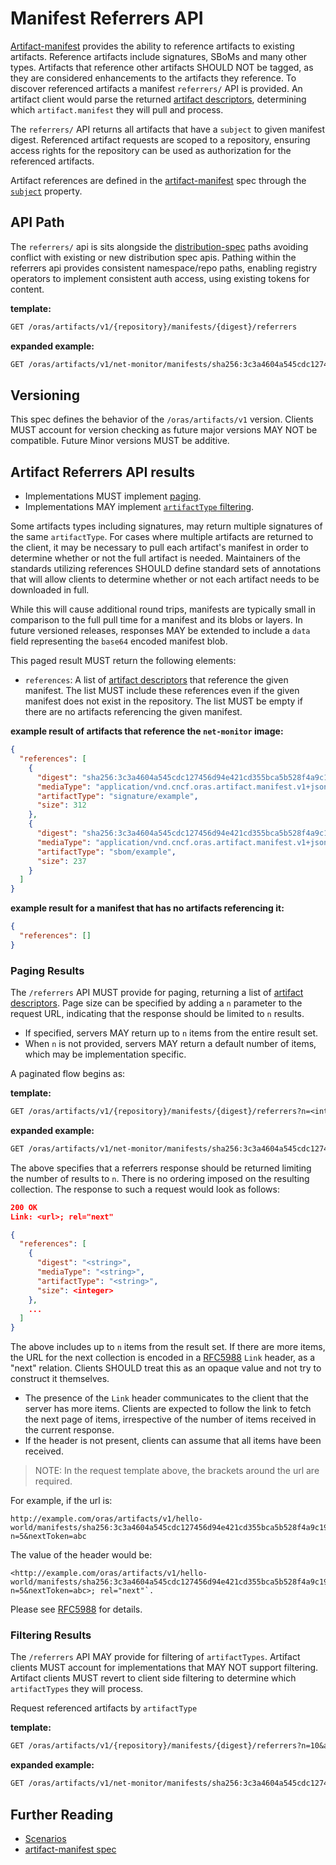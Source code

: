 # Manifest Referrers API

[Artifact-manifest](./artifact-manifest.md) provides the ability to reference artifacts to existing artifacts.
Reference artifacts include signatures, SBoMs and many other types.
Artifacts that reference other artifacts SHOULD NOT be tagged, as they are considered enhancements to the artifacts they reference.
To discover referenced artifacts a manifest `referrers/` API is provided.
An artifact client would parse the returned [artifact descriptors][descriptor], determining which `artifact.manifest` they will pull and process.

The `referrers/` API returns all artifacts that have a `subject` to given manifest digest.
Referenced artifact requests are scoped to a repository, ensuring access rights for the repository can be used as authorization for the referenced artifacts.

Artifact references are defined in the [artifact-manifest][oras.artifact.manifest-spec] spec through the [`subject`][oras.artifact.manifest-spec-manifests] property.

## API Path

The `referrers/` api is sits alongside the [distribution-spec][oci-distribution-spec] paths avoiding conflict with existing or new distribution spec apis.
Pathing within the referrers api provides consistent namespace/repo paths, enabling registry operators to implement consistent auth access, using existing tokens for content.

**template:**

```rest
GET /oras/artifacts/v1/{repository}/manifests/{digest}/referrers
```

**expanded example:**

```rest
GET /oras/artifacts/v1/net-monitor/manifests/sha256:3c3a4604a545cdc127456d94e421cd355bca5b528f4a9c1905b15da2eb4a4c6b/referrers
```

## Versioning

This spec defines the behavior of the `/oras/artifacts/v1` version. Clients MUST account for version checking as future major versions MAY NOT be compatible.
Future Minor versions MUST be additive.

## Artifact Referrers API results

- Implementations MUST implement [paging](#paging-results).
- Implementations MAY implement [`artifactType` filtering](#filtering-results).

Some artifacts types including signatures, may return multiple signatures of the same `artifactType`.
For cases where multiple artifacts are returned to the client, it may be necessary to pull each artifact's manifest in order to determine whether or not the full artifact is needed.
Maintainers of the standards utilizing references SHOULD define standard sets of annotations that will allow clients to determine whether or not each artifact needs to be downloaded in full.

While this will cause additional round trips, manifests are typically small in comparison to the full pull time for a manifest and its blobs or layers.
In future versioned releases, responses MAY be extended to include a `data` field representing the `base64` encoded manifest blob.

This paged result MUST return the following elements:

- `references`: A list of [artifact descriptors][descriptor] that reference the given manifest. The list MUST include 
these references even if the given manifest does not exist in the repository. The list MUST be empty 
if there are no artifacts referencing the given manifest.

**example result of artifacts that reference the `net-monitor` image:**
```json
{
  "references": [
    {
      "digest": "sha256:3c3a4604a545cdc127456d94e421cd355bca5b528f4a9c1905b15da2eb4a4c6b",
      "mediaType": "application/vnd.cncf.oras.artifact.manifest.v1+json",
      "artifactType": "signature/example",
      "size": 312
    },
    {
      "digest": "sha256:3c3a4604a545cdc127456d94e421cd355bca5b528f4a9c1905b15da2eb4a4c6b",
      "mediaType": "application/vnd.cncf.oras.artifact.manifest.v1+json",
      "artifactType": "sbom/example",
      "size": 237
    }
  ]
}
```

**example result for a manifest that has no artifacts referencing it:**
```json
{
  "references": []
}
```

### Paging Results

The `/referrers` API MUST provide for paging, returning a list of [artifact descriptors](./descriptor.md).
Page size can be specified by adding a `n` parameter to the request URL, indicating that the response should be limited to `n` results.

* If specified, servers MAY return up to `n` items from the entire result set.
* When `n` is not provided, servers MAY return a default number of items, which may be implementation specific.

A paginated flow begins as:

**template:**

```rest
GET /oras/artifacts/v1/{repository}/manifests/{digest}/referrers?n=<integer>
```

**expanded example:**

```rest
GET /oras/artifacts/v1/net-monitor/manifests/sha256:3c3a4604a545cdc127456d94e421cd355bca5b528f4a9c1905b15da2eb4a4c6b/referrers?n=10
```

The above specifies that a referrers response should be returned limiting the number of results to `n`. There is no
ordering imposed on the resulting collection. The response to such a request would look as follows:

```json
200 OK
Link: <url>; rel="next"

{
  "references": [
    {
      "digest": "<string>",
      "mediaType": "<string>",
      "artifactType": "<string>",
      "size": <integer>
    },
    ...
  ]
}
```

The above includes up to `n` items from the result set. If there are more items, the URL for the next collection is
encoded in a [RFC5988][rfc5988] `Link` header, as a "next" relation. Clients SHOULD treat this as an opaque value and not try to
construct it themselves.

* The presence of the `Link` header communicates to the client that the server has more items. Clients are expected
  to follow the link to fetch the next page of items, irrespective of the number of items received in the current
  response.
* If the header is not present, clients can assume that all items have been received.

> NOTE: In the request template above, the brackets around the url are required. 

For example, if the url is:
```
http://example.com/oras/artifacts/v1/hello-world/manifests/sha256:3c3a4604a545cdc127456d94e421cd355bca5b528f4a9c1905b15da2eb4a4c6b/referrers?n=5&nextToken=abc
```
The value of the header would be:
```
<http://example.com/oras/artifacts/v1/hello-world/manifests/sha256:3c3a4604a545cdc127456d94e421cd355bca5b528f4a9c1905b15da2eb4a4c6b/referrers?n=5&nextToken=abc>; rel="next"`.
```
Please see [RFC5988][rfc5988] for details.

### Filtering Results

The `/referrers` API MAY provide for filtering of `artifactTypes`.
Artifact clients MUST account for implementations that MAY NOT support filtering.
Artifact clients MUST revert to client side filtering to determine which `artifactTypes` they will process.

Request referenced artifacts by `artifactType`

**template:**
```rest
GET /oras/artifacts/v1/{repository}/manifests/{digest}/referrers?n=10&artifactType={artifactType}
```

**expanded example:**

```rest
GET /oras/artifacts/v1/net-monitor/manifests/sha256:3c3a4604a545cdc127456d94e421cd355bca5b528f4a9c1905b15da2eb4a4c6b/referrers?n=10&artifactType=signature%2Fexample
```

## Further Reading

- [Scenarios](./scenarios.md)
- [artifact-manifest spec][artifact-manifest-spec]

[artifact-manifest-spec]:                ./artifact-manifest.md
[descriptor]:                            ./descriptor.md
[oras.artifact.manifest-spec]:           ./artifact-manifest.md
[oras.artifact.manifest-spec-manifests]: ./artifact-manifest.md#oras-artifact-manifest-properties
[oci-distribution-spec]:                 https://github.com/opencontainers/distribution-spec
[rfc5988]:                               https://datatracker.ietf.org/doc/html/rfc5988
